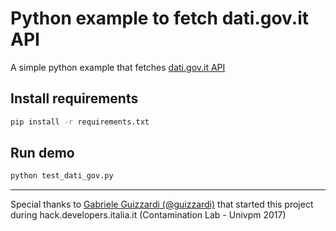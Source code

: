 # Python example to fetch dati.gov.it API

A simple python example that fetches [dati.gov.it API](https://www.dati.gov.it/sviluppatori)

## Install requirements

```sh
pip install -r requirements.txt
```

## Run demo

```sh
python test_dati_gov.py
```

---

Special thanks to [Gabriele Guizzardi (@guizzardi)](https://github.com/guizzardi)
that started this project during hack.developers.italia.it 
(Contamination Lab - Univpm 2017)
